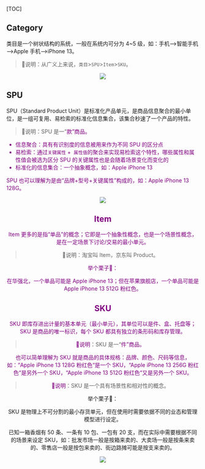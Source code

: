 <!-- @title: 【电子商务】类目、SPU、Item、SKU -->
<!-- @date: 2021-11-01 13:39:35 -->
<!-- @author: Zhang Jinbao -->

[TOC]

## Category

类目是一个树状结构的系统，一般在系统内可分为 4~5 级，如：手机—>智能手机—>Apple 手机—>iPhone 13。

> 💬说明：从广义上来说，`类目`>`SPU`>`Item`>`SKU`。

<div align="center">
<img src="https://images.weserv.nl/?url=https://wx1.sinaimg.cn/large/8fa5dcfcgy1fz06l7bn09j20f00buacs.jpg" name="电商系统中的 SKU、SPU 数据库设计" />
</div>


## SPU

SPU（Standard Product Unit）是标准化产品单元，是商品信息聚合的最小单位，是一组可复用、易检索的标准化信息集合，该集合秒速了一个产品的特性。

> 💬说明</font>：SPU 是一“<font color="purple">款”商品。

- 信息聚合：具有有识别度的信息被用来作为不同 SPU 的区分点
- 易检索：通过`关键属性` +` 属性值`的聚合来实现易检索这个特性，哪些属性和属性值会被选为区分 SPU 的关键属性也是会随着场景变化而变化的
- 标准化的信息集合：一个抽象概念，如：Apple iPhone 13

SPU 也可以理解为是由“品牌+型号+关键属性”构成的，如：Apple iPhone 13  128G。

<div align="center">
<img src="https://pic2.zhimg.com/80/v2-eaf184b9bc4c76309a574ce114376476_1440w.jpg" name="SKU 层级关系" />
<div>



## Item

Item 更多的是指“单品”的概念；它即是一个抽象性概念，也是一个场景性概念，是在一定场景下讨论/交易的最小单元。

> 💬说明：淘宝叫 Item，京东叫 Product。

举个栗子🌰：

在华强北，一个单品可能是 Apple iPhone 13；但在苹果旗舰店，一个单品可能是 Apple iPhone 13  512G  粉红色。



## SKU

SKU 即库存进出计量的基本单元（最小单元），其单位可以是件、盒、托盘等；SKU 是商品的唯一标识，每个 SKU 都具有独立的条形码和库存管理。

> 💬说明</font>：SKU 是一“<font color="purple">件”商品。

也可以简单理解为 SKU 就是商品的具体规格：品牌、颜色、尺码等信息，如：“Apple iPhone 13  128G  粉红色“是一个 SKU，“Apple iPhone 13  256G  粉红色“是另外一个 SKU，“Apple iPhone 13  512G  粉红色“又是另外一个 SKU。

> 💬说明</font>：SKU 是一个具有场景性和相对性的概念。

举个栗子🌰：

SKU 是物理上不可分割的最小存货单元，但在使用时需要依据不同的业态和管理模型进行设定。

已知一箱香烟有 50 条、一条有 10 包、一包有 20 支，而在实际中需要根据不同的场景来设定 SKU，如：批发市场一般是按箱来卖的、大卖场一般是按条来卖的、零售店一般是按包来卖的、街边路摊可能是按支来卖的。

<div align="center">
<img src="https://pic2.zhimg.com/80/v2-50510fd3d60684e667464e14a560f0b3_1440w.jpg" name="SKU 分析" />
<div>